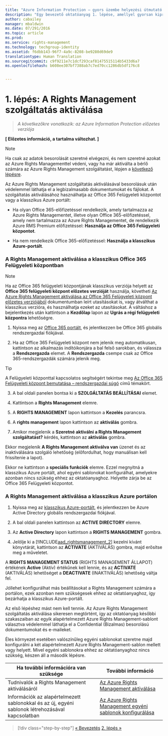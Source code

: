 ```yaml
---
title: "Azure Information Protection – gyors üzembe helyezési útmutató – 1. lépés | Azure Rights Management"
description: "Egy bevezető oktatóanyag 1. lépése, amellyel gyorsan kipróbálhatja a szervezetnél a Microsoft Azure Information Protection szolgáltatást csupán 4, körülbelül 10 perc alatt végrehajtható lépésben."
author: cabailey
manager: mbaldwin
ms.date: 07/291/2016
ms.topic: article
ms.prod: 
ms.service: rights-management
ms.technology: techgroup-identity
ms.assetid: f6dbb143-96f7-4a9c-8208-be9280d69de9
translationtype: Human Translation
ms.sourcegitcommit: c9f9211e7c1dcf293caf81475515114b5433d6a7
ms.openlocfilehash: b608ee307bf7388ab7c7ed70cc1286db5df176c8


---
```


# 1. lépés: A Rights Management szolgáltatás aktiválása
 
>*A következőkre vonatkozik: az Azure Information Protection előzetes verziója*

**[ Előzetes információ, a tartalma változhat. ]**

> [!NOTE]
>Ha csak az adatok besorolását szeretné elvégezni, és nem szeretné azokat az Azure Rights Managementtel védeni, vagy ha már aktiválta a bérlő számára az Azure Rights Management szolgáltatást, lépjen a [következő lépésre](infoprotect-tutorial-step2.md). 

Az Azure Rights Management szolgáltatás aktiválásával besorolásuk után védelemmel láthatja el a legbizalmasabb dokumentumokat és fájlokat. A szolgáltatás aktiválásához használhatja az Office 365 Felügyeleti központot vagy a klasszikus Azure portált:

-   Ha olyan Office 365-előfizetéssel rendelkezik, amely tartalmazza az Azure Rights Managementet, illetve olyan Office 365-előfizetéssel, amely nem tartalmazza az Azure Rights Managementet, de rendelkezik Azure RMS Premium előfizetéssel: **Használja az Office 365 Felügyeleti központot**.

-   Ha nem rendelkezik Office 365-előfizetéssel: **Használja a klasszikus Azure-portált**.

### A Rights Management aktiválása a klasszikus Office 365 Felügyeleti központban

> [!NOTE]
> Ha az Office 365 felügyeleti központjának klasszikus verziója helyett az **Office 365 felügyeleti központ előzetes verzióját** használja, követheti [Az Azure Rights Management aktiválása az Office 365 Felügyeleti központ előzetes verziójából](../deploy-use/activate-office365-preview.md) dokumentumban leírt utasításokat is, vagy átválthat a klasszikus verzióra, és használhatja ezeket az utasításokat. A váltáshoz a bejelentkezés után kattintson a **Kezdőlap** lapon az **Ugrás a régi felügyeleti központra** lehetőségre.

1.  Nyissa meg az [Office 365 portált](https://portal.office.com/), és jelentkezzen be Office 365 globális rendszergazdai fiókjával.

2.  Ha az Office 365 Felügyeleti központ nem jelenik meg automatikusan, kattintson az alkalmazás indítóikonjára a bal felső sarokban, és válassza a **Rendszergazda** elemet. A **Rendszergazda** csempe csak az Office 365-rendszergazdák számára jelenik meg.

  > [!TIP]
  > A Felügyeleti központtal kapcsolatos segítségért tekintse meg [Az Office 365 Felügyeleti központ bemutatása – rendszergazdai súgó](https://support.office.com/article/About-the-Office-365-admin-center-Admin-Help-58537702-d421-4d02-8141-e128e3703547) című témakört.

3.  A bal oldali panelen bontsa ki a **SZOLGÁLTATÁS BEÁLLÍTÁSAI** elemet.

4.  Kattintson a **Rights Management** elemre.

5.  A **RIGHTS MANAGEMENT** lapon kattintson a **Kezelés** parancsra.

6.  A **rights management** lapon kattintson az **aktiválás** gombra.

7.  Amikor megjelenik a **Szeretné aktiválni a Rights Management szolgáltatást?** kérdés, kattintson az **aktiválás** gombra.

Ekkor megjelenik **A Rights Management aktiválva van** üzenet és az inaktiválására szolgáló lehetőség (előfordulhat, hogy manuálisan kell frissítenie a lapot).

Ekkor ne kattintson a **speciális funkciók** elemre. Ezzel megnyitná a klasszikus Azure portált, ahol egyéni sablonokat konfigurálhat, amelyekre azonban nincs szükség ehhez az oktatóanyaghoz. Helyette zárja be az Office 365 Felügyeleti központot.

### A Rights Management aktiválása a klasszikus Azure portálon

1.  Nyissa meg az [klasszikus Azure-portált](http://go.microsoft.com/fwlink/p/?LinkID=275081), és jelentkezzen be Azure Active Directory globális rendszergazdai fiókjával.

2.  A bal oldali panelen kattintson az **ACTIVE DIRECTORY** elemre.

3.  Az **Active Directory** lapon kattintson a **RIGHTS MANAGEMENT** gombra.

4.  Jelölje ki a [!INCLUDE[aad_rightsmanagement_2](../includes/aad_rightsmanagement_2_md.md)] kezelni kívánt könyvtárát, kattintson az **ACTIVATE** (AKTIVÁLÁS) gombra, majd erősítse meg a műveletet.

A **RIGHTS MANAGEMENT STATUS** (RIGHTS MANAGEMENT ÁLLAPOT) értékének **Active** (Aktív) értékűnek kell lennie, és az **ACTIVATE** (AKTIVÁLÁS) lehetőséget a **DEACTIVATE** (INAKTIVÁLÁS) lehetőség váltja fel.

Jóllehet konfigurálhat más beállításokat a Rights Management számára a portálon, ezek azonban nem szükségesek ehhez az oktatóanyaghoz, így bezárhatja a klasszikus Azure-portált.

Az első lépéshez mást nem kell tennie. Az Azure Rights Management szolgáltatás aktiválása sikeresen megtörtént, így az oktatóanyag későbbi szakaszaiban az egyik alapértelmezett Azure Rights Management-sablont választva védelemmel láthatja el a Confidential (Bizalmas) besorolású dokumentumokat és e-maileket.

Éles környezet esetében valószínűleg egyéni sablonokat szeretne majd konfigurálni a két alapértelmezett Azure Rights Management-sablon mellett vagy helyett. Mivel egyéni sablonokra ehhez az oktatóanyaghoz nincs szükség, készen áll a második lépésre.

|Ha további információra van szüksége|További információ|
|--------------------------------|--------------------------|
|Tudnivalók a Rights Management aktiválásáról|[Az Azure Rights Management aktiválása](../deploy-use/activate-service.md)|
|Információk az alapértelmezett sablonokkal és az új, egyéni sablonok létrehozásával kapcsolatban|[Az Azure Rights Management egyéni sablonok konfigurálása](../deploy-use/configure-custom-templates.md)|

>[!div class="step-by-step"]
[&#171; Bevezetés](infoprotect-quick-start-tutorial.md)
[2. lépés &#187;](infoprotect-tutorial-step2.md)



<!--HONumber=Aug16_HO4-->


